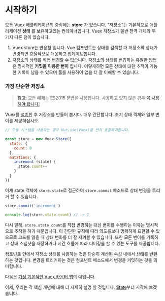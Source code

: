 # 시작하기

모든 Vuex 애플리케이션의 중심에는 **store** 가 있습니다. "저장소"는 기본적으로 애플리케이션 **상태** 를 보유하고있는 컨테이너입니다. Vuex 저장소가 일반 전역 개체와 두 가지 다른 점이 있습니다.

1. Vuex store는 반응형 입니다. Vue 컴포넌트는 상태를 검색할 때 저장소의 상태가 변경되면 효율적으로 대응하고 업데이트합니다.
2. 저장소의 상태를 직접 변경할 수 없습니다. 저장소의 상태를 변경하는 유일한 방법은 명시적인 **커밋을 이용한 변이** 입니다. 이렇게하면 모든 상태에 대한 추적이 가능한 기록이 남을 수 있으며 툴를 사용하여 앱을 더 잘 이해할 수 있습니다.

### 가장 단순한 저장소

> **참고:** 모든 예제는 ES2015 문법을 사용합니다. 사용하고 있지 않은 경우 [꼭 사용해야 합니다!](https://babeljs.io/docs/learn-es2015/)

Vuex를 [설치](installation.md)한 후 저장소를 만들어 봅시다. 매우 간단합니다. 초기 상태 객체와 일부 변이를 제공하십시오.

``` js
// 모듈 시스템을 사용하는 경우 Vue.use(Vuex)를 먼저 호출해야합니다.

const store = new Vuex.Store({
  state: {
    count: 0
  },
  mutations: {
    increment (state) {
      state.count++
    }
  }
})
```

이제 state 객체에 `store.state`로 접근하여 `store.commit` 메소드로 상태 변경을 트리거 할 수 있습니다.

``` js
store.commit('increment')

console.log(store.state.count) // -> 1
```

다시 말해, `store.state.count`를 직접 변경하는 대신 변이를 수행하는 이유는 명시적으로 추적을 하기 때문입니다. 이 간단한 규칙에 따라 의도를보다 명확하게 표현할 수 있으므로 코드를 읽을 때 상태 변화를 더 잘 지켜볼 수 있습니다. 또한 모든 변이를 기록하고 상태 스냅샷을 저장하거나 시간 흐름에 따라 디버깅을 할 수 있는 도구를 제공합니다.

컴포넌트 안에서 저장소 상태를 사용하는 것은 단순히 계산된 속성 내에서 상태를 반환하는 것입니다. 변경을 트리거하는 것은 컴포넌트 메소드에서 변경을 커밋하는 것을 의미합니다.

다음은 [가장 기본적인 Vuex 카운터 앱](https://jsfiddle.net/n9jmu5v7/1269/)의 예입니다.

이제, 우리는 각 핵심 개념에 대해 더 자세히 설명 할 것입니다. [State](state.md)부터 시작해 보겠습니다.
